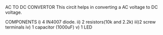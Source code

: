 
AC TO DC CONVERTOR 
This circit helps in converting a AC voltage to DC voltage.

COMPONENTS 
i)  4 IN4007 diode.
ii) 2 resistors(10k and 2.2k)
iii)2 screw terminals
iv) 1 capacitor (1000uF)
v)  1 LED
